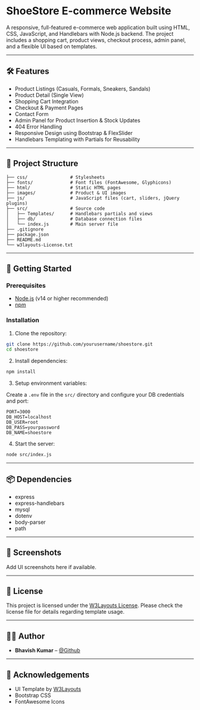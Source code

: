 # ShoeStore E-commerce Website

A responsive, full-featured e-commerce web application built using HTML, CSS, JavaScript, and Handlebars with Node.js backend. The project includes a shopping cart, product views, checkout process, admin panel, and a flexible UI based on templates.

---

## 🛠️ Features

- Product Listings (Casuals, Formals, Sneakers, Sandals)
- Product Detail (Single View)
- Shopping Cart Integration
- Checkout & Payment Pages
- Contact Form
- Admin Panel for Product Insertion & Stock Updates
- 404 Error Handling
- Responsive Design using Bootstrap & FlexSlider
- Handlebars Templating with Partials for Reusability

---

## 📁 Project Structure

```
├── css/                # Stylesheets
├── fonts/              # Font files (FontAwesome, Glyphicons)
├── html/               # Static HTML pages
├── images/             # Product & UI images
├── js/                 # JavaScript files (cart, sliders, jQuery plugins)
├── src/                # Source code
│   ├── Templates/      # Handlebars partials and views
│   ├── db/             # Database connection files
│   └── index.js        # Main server file
├── .gitignore
├── package.json
├── README.md
└── w3layouts-License.txt
```

---

## 🚀 Getting Started

### Prerequisites

- [Node.js](https://nodejs.org/) (v14 or higher recommended)
- [npm](https://www.npmjs.com/)

### Installation

1. Clone the repository:

```bash
git clone https://github.com/yourusername/shoestore.git
cd shoestore
```

2. Install dependencies:

```bash
npm install
```

3. Setup environment variables:

Create a `.env` file in the `src/` directory and configure your DB credentials and port:

```env
PORT=3000
DB_HOST=localhost
DB_USER=root
DB_PASS=yourpassword
DB_NAME=shoestore
```

4. Start the server:

```bash
node src/index.js
```

---

## 📦 Dependencies

- express
- express-handlebars
- mysql
- dotenv
- body-parser
- path

---

## 📸 Screenshots

Add UI screenshots here if available.

---

## 📄 License

This project is licensed under the [W3Layouts License](./w3layouts-License.txt). Please check the license file for details regarding template usage.

---

## 👨‍💻 Author

- **Bhavish Kumar** – [@Github](https://github.com/Bhavish511)

---

## 🙏 Acknowledgements

- UI Template by [W3Layouts](https://w3layouts.com/)
- Bootstrap CSS
- FontAwesome Icons
